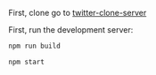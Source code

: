 First, clone go to [twitter-clone-server](https://github.com/KGLikith/twitter-clone-server) 

First, run the development server:

```bash
npm run build
```

```bash
npm start
```
